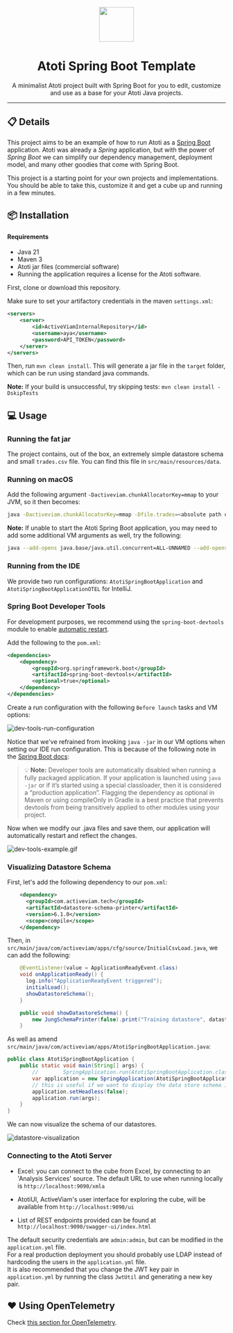 <p align="center">
  <img width="80" src="./activeviam.svg" />
</p>
<h1 align="center">Atoti Spring Boot Template</h1>
<p align="center">A minimalist Atoti project built with Spring Boot for you to edit, customize and use as a base for your Atoti Java projects.</p>

---

## 📋 Details

This project aims to be an example of how to run Atoti as a [Spring Boot](https://spring.io/guides/gs/spring-boot)
application. Atoti was already a *Spring* application, but with the power of *Spring Boot* we can simplify our
dependency management, deployment model, and many other goodies that come with Spring Boot.

This project is a starting point for your own projects and implementations. You should be able to take this, customize
it and get a cube up and running in a few minutes.

## 📦 Installation

#### Requirements

- Java 21
- Maven 3
- Atoti jar files (commercial software)
- Running the application requires a license for the Atoti software.

First, clone or download this repository.

Make sure to set your artifactory credentials in the maven `settings.xml`:

```xml
<servers>
    <server>
        <id>ActiveViamInternalRepository</id>
        <username>aya</username>
        <password>API_TOKEN</password>
    </server>
</servers>
```

Then, run `mvn clean install`. This will generate a jar file in the `target` folder, which can be run using
standard java commands.

**Note:** If your build is unsuccessful, try skipping tests: `mvn clean install -DskipTests`

## 💻 Usage

### Running the fat jar

The project contains, out of the box, an extremely simple datastore schema and small `trades.csv` file. You can find
this file in `src/main/resources/data`.<br>

### Running on macOS

Add the following
argument `-Dactiveviam.chunkAllocatorKey=mmap` to your JVM, so it then becomes:

```bash
java -Dactiveviam.chunkAllocatorKey=mmap -Dfile.trades=<absolute path of trades.csv> -jar <absolute path of fat jar path>
```

**Note:** If unable to start the Atoti Spring Boot application, you may need to add some additional VM arguments as
well, try the following:

```bash
java --add-opens java.base/java.util.concurrent=ALL-UNNAMED --add-opens java.base/java.net=ALL-UNNAMED -Dactiveviam.chunkAllocatorKey=mmap -Dfile.trades=<absolute path of trades.csv> -jar <absolute path of fat jar path>
```

### Running from the IDE

We provide two run configurations: `AtotiSpringBootApplication` and `AtotiSpringBootApplicationOTEL` for IntelliJ.

### Spring Boot Developer Tools

For development purposes, we recommend using the `spring-boot-devtools` module to enable [automatic restart](https://docs.spring.io/spring-boot/docs/1.5.16.RELEASE/reference/html/using-boot-devtools.html#using-boot-devtools-restart).

Add the following to the `pom.xml`:

```xml
<dependencies>
    <dependency>
        <groupId>org.springframework.boot</groupId>
        <artifactId>spring-boot-devtools</artifactId>
        <optional>true</optional>
    </dependency>
</dependencies>
```

Create a run configuration with the following `Before launch` tasks and VM options:

![dev-tools-run-configuration](.github/assets/dev-tools-run-configuration.png)

Notice that we've refrained from invoking `java -jar` in our VM options when setting our IDE run configuration. This is because of the following note in the [Spring Boot docs](https://docs.spring.io/spring-boot/docs/1.5.16.RELEASE/reference/html/using-boot-devtools.html#using-boot-devtools):

> 💡 **Note:** Developer tools are automatically disabled when running a fully packaged application. If your application is launched using `java -jar` or if it’s started using a special classloader, then it is considered a “production application”. Flagging the dependency as optional in Maven or using compileOnly in Gradle is a best practice that prevents devtools from being transitively applied to other modules using your project.

Now when we modify our .java files and save them, our application will automatically restart and reflect the changes.

![dev-tools-example.gif](.github/assets/dev-tools-example.gif)

### Visualizing Datastore Schema

First, let's add the following dependency to our `pom.xml`:

```xml
    <dependency>
      <groupId>com.activeviam.tech</groupId>
      <artifactId>datastore-schema-printer</artifactId>
      <version>6.1.0</version>
      <scope>compile</scope>
    </dependency>
```

Then, in `src/main/java/com/activeviam/apps/cfg/source/InitialCsvLoad.java`, we can add the following:

```java
    @EventListener(value = ApplicationReadyEvent.class)
    void onApplicationReady() {
      log.info("ApplicationReadyEvent triggered");
      initialLoad();
      showDatastoreSchema();
    }

    public void showDatastoreSchema() {
        new JungSchemaPrinter(false).print("Training datastore", datastore);
    }
```

As well as amend `src/main/java/com/activeviam/apps/AtotiSpringBootApplication.java`:

```java
public class AtotiSpringBootApplication {
    public static void main(String[] args) {
        //        SpringApplication.run(AtotiSpringBootApplication.class, args);
        var application = new SpringApplication(AtotiSpringBootApplication.class);
        // this is useful if we want to display the data store schema in the awt window
        application.setHeadless(false);
        application.run(args);
    }
}
```

We can now visualize the schema of our datastores.

![datastore-visualization](.github/assets/datastore-visualization.png)

### Connecting to the Atoti Server

- Excel: you can connect to the cube from Excel, by connecting to an 'Analysis Services' source. The default URL to use
  when running locally is `http://localhost:9090/xmla`

- AtotiUI, ActiveViam's user interface for exploring the cube, will be available from `http://localhost:9090/ui`

- List of REST endpoints provided can be found at `http://localhost:9090/swagger-ui/index.html`

The default security credentials are `admin:admin`, but can be modified in the `application.yml` file.<br>
For a real production deployment you should probably use LDAP instead of hardcoding the users in the `application.yml` file.<br>
It is also recommended that you change the JWT key pair in `application.yml` by running the class `JwtUtil` and
generating a new key pair.

## ❤️ Using OpenTelemetry

Check [this section for OpenTelemetry](./otel/doc/STACK.md).
